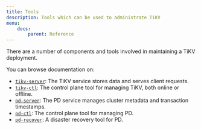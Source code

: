 ```yaml
---
title: Tools
description: Tools which can be used to administrate TiKV
menu:
    docs:
        parent: Reference
---
```


There are a number of components and tools involved in maintaining a TiKV deployment.

You can browse documentation on:

* [`tikv-server`](../tikv-server): The TiKV service stores data and serves client requests.
* [`tikv-ctl`](../tikv-ctl): The control plane tool for managing TiKV, both online or offline.
* [`pd-server`](../pd-server): The PD service manages cluster metadata and transaction timestamps.
* [`pd-ctl`](../pd-ctl): The control plane tool for managing PD.
* [`pd-recover`](../pd-recover): A disaster recovery tool for PD.